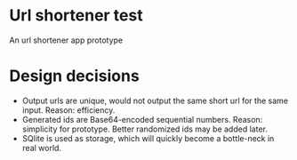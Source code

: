 # Url shortener test
An url shortener app prototype

# Design decisions
* Output urls are unique, would not output the same short url for the same input. Reason: efficiency.
* Generated ids are Base64-encoded sequential numbers. Reason: simplicity for prototype. Better randomized ids may be added later.
* SQlite is used as storage, which will quickly become a bottle-neck in real world.
